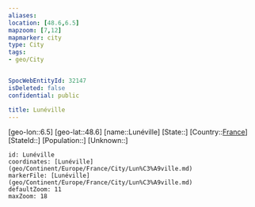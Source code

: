 ```yaml
---
aliases: 
location: [48.6,6.5]
mapzoom: [7,12] 
mapmarker: city 
type: City
tags:
- geo/City


SpocWebEntityId: 32147
isDeleted: false
confidential: public

title: Lunéville
---
```

[geo-lon::6.5]
[geo-lat::48.6]
[name::Lunéville]
[State::]
[Country::[France](geo/Continent/Europe/France.md)]
[StateId::]
[Population::]
[Unknown::]


```leaflet
id: Lunéville
coordinates: [Lunéville](geo/Continent/Europe/France/City/Lun%C3%A9ville.md)
markerFile: [Lunéville](geo/Continent/Europe/France/City/Lun%C3%A9ville.md)
defaultZoom: 11 
maxZoom: 18
```


